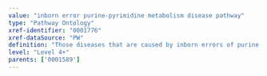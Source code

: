 ```yaml
---
value: "inborn error purine-pyrimidine metabolism disease pathway"
type: "Pathway Ontology"
xref-identifier: "0001776"
xref-dataSource: "PW"
definition: "Those diseases that are caused by inborn errors of purine and/or pyrimidine metabolism. The mutations can disrupt one or several pathways."
level: "Level 4+"
parents: ['0001589']
---
```

